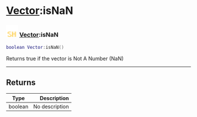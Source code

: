 # [Vector](../vector/README.md):isNaN

### <img src="../../.gitbook/assets/shared.png" width="32" height="32" /> [Vector](../vector/README.md):isNaN

```lua
boolean Vector:isNaN()
```

Returns true if the vector is Not A Number (NaN)<br>

-----------------
## Returns

| Type   | Description |
| ------ | ----------: |
| boolean | No description |
